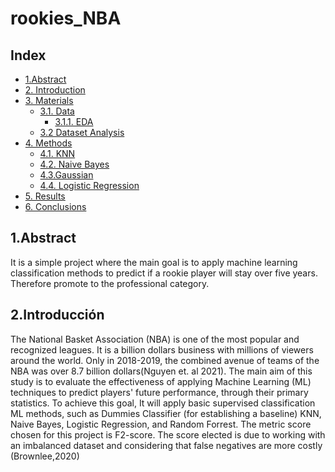 # rookies_NBA

## Index

- [1.Abstract](#abs)
- [2. Introduction](#intro)
- [3. Materials](#materiales)
    - [3.1. Data](#data)
        - [3.1.1. EDA](#data_limpieza)
    - [3.2 Dataset Analysis](#data_analisis)
 - [4. Methods](#resultados)
    - [4.1. KNN](#KNN)
    - [4.2. Naive Bayes](#NB)
    - [4.3.Gaussian ](#GB)
    - [4.4. Logistic Regression](#RL)
- [5. Results](#resul)
- [6. Conclusions](#conclusiones)

<a id="abs"> </a>
<h2> 1.Abstract </h2>
<p style="font:10px"> It is a simple project where the main goal is to apply machine learning classification methods to predict if a rookie player will stay over five years. Therefore promote to the professional category.</p>

<a id="intro"></a>
<h2> 2.Introducción </h2>
<p>The National Basket Association (NBA) is one of the most popular and recognized leagues. It is a billion dollars business with millions of viewers around the world. Only in 2018-2019, the combined avenue of teams of the NBA was over 8.7 billion dollars(Nguyen et. al 2021). The main aim of this study is to evaluate the effectiveness of applying Machine Learning (ML) techniques to predict players' future performance, through their primary statistics. To achieve this goal, It will apply basic supervised classification ML methods, such as Dummies Classifier (for establishing a baseline) KNN, Naive Bayes, Logistic Regression, and Random Forrest. The metric score chosen for this project is F2-score. The score elected is due to working with an imbalanced dataset and considering that false negatives are more costly (Brownlee,2020)</p>
